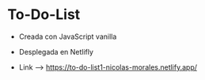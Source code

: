 # To-Do-List

- Creada con JavaScript vanilla
- Desplegada en Netlifly 

- Link --> https://to-do-list1-nicolas-morales.netlify.app/